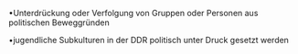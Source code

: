 •Unterdrückung oder Verfolgung von Gruppen oder Personen aus politischen Beweggründen 

•jugendliche Subkulturen in der DDR politisch unter Druck gesetzt werden